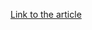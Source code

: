 [Link to the article](https://www.welivesecurity.com/en/videos/zero-click-exploit-abusing-firefox-windows-zero-days/)
